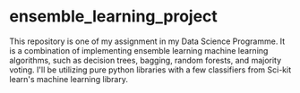 # ensemble_learning_project
This repository is one of my assignment in my Data Science Programme. It is a combination of implementing ensemble learning machine learning algorithms, such as decision trees, bagging, random forests, and majority voting. I'll be utilizing pure python libraries with a few classifiers from Sci-kit learn's machine learning library.
